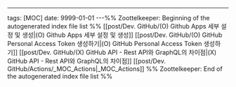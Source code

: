 ---
tags: [MOC]
date: 9999-01-01
---%% Zoottelkeeper: Beginning of the autogenerated index file list  %%
 [[post/Dev. GitHub/(O) Github Apps 세부 설정 및 생성|(O) Github Apps 세부 설정 및 생성]]
 [[post/Dev. GitHub/(O) GitHub Personal Access Token 생성하기|(O) GitHub Personal Access Token 생성하기]]
 [[post/Dev. GitHub/(X) GitHub API - Rest API와 GraphQL의 차이점|(X) GitHub API - Rest API와 GraphQL의 차이점]]
 [[post/Dev. GitHub/Actions/_MOC_Actions|_MOC_Actions]]
%% Zoottelkeeper: End of the autogenerated index file list  %%
